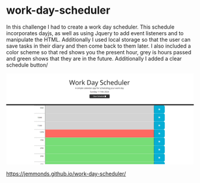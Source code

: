 # work-day-scheduler
In this challenge I had to create a work day scheduler. This schedule incorporates dayjs, as well as using Jquery to add event listeners and to manipulate the HTML. Additionally I used local storage so that the user can save tasks in their diary and then come back to them later. I also included a color scheme so that red shows you the present hour, grey is hours passed and green shows that they are in the future. Additionally I added a clear schedule button/ 



![alt text](<images/Screenshot 2024-02-11 130016.png>)

https://jemmonds.github.io/work-day-scheduler/